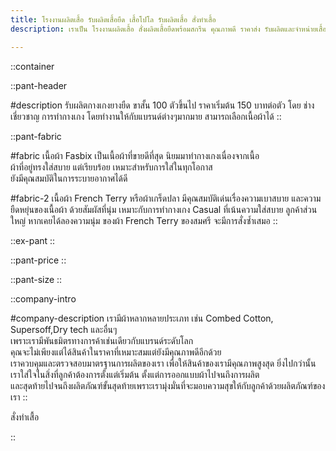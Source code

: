 ```yaml
---
title: โรงงานผลิตเสื้อ รับผลิตเสื้อยืด เสื้อโปโล รับผลิตเสื้อ สั่งทำเสื้อ
description: เราเป็น โรงงานผลิตเสื้อ สั่งผลิตเสื้อยืดพร้อมสกรีน คุณภาพดี ราคาส่ง รับผลิตและจำหน่ายเสื้อ พร้อมสกรีนโลโก้ ทำแบรนด์ตัวเอง

---
```

::container

::pant-header


#description
รับผลิตกางเกงยางยืด ขาสั้น 100 ตัวขึ้นไป
ราคาเริ่มต้น 150 บาทต่อตัว โดย
ช่างเชี่ยวชาญ การทำกางเกง
โดยทำงานให้กับแบรนด์ต่างๆมากมาย
สามารถเลือกเนื้อผ้าได้
::


::pant-fabric

#fabric
เนื้อผ้า Fasbix เป็นเนื้อผ้าที่ขายดีที่สุด
นิยมมาทำกางเกงเนื่องจากเนื้อ <br>ผ้าที่อยู่ทรงใส่สบาย
แต่เรียบร้อย เหมาะสำหรับการใส่ในทุกโอกาส<br>
ยังมีคุณสมบัติในการระบายอากาศได้ดี

#fabric-2
เนื้อผ้า French Terry หรือผ้าเกร็ดปลา
มีคุณสมบัติเด่นเรื่องความเบาสบาย
และความยืดหยุ่นของเนื้อผ้า ด้วยสัมผัสที่นุ่ม
เหมาะกับการทำกางเกง Casual ที่เน้นความใส่สบาย
ลูกค้าส่วนใหญ่ หากเคยได้ลองความนุ่ม ของผ้า French
Terry ของสมศรี จะมีการสั่งซ้ำเสมอ
::

::ex-pant
::

::pant-price
::

::pant-size
::

::company-intro

#company-description
เรามีผ้าหลากหลายประเภท เช่น Combed Cotton, Supersoff,Dry tech และอื่นๆ<br>
เพราะเรามีพันธมิตรทางการค้าเช่นเดียวกับแบรนด์ระดับโลก<br>
คุณจะไม่เพียงแต่ได้สินค้าในราคาที่เหมาะสมแต่ยังมีคุณภาพดีอีกด้วย<br>
เราควบคุมและตรวจสอบมาตรฐานการผลิตของเรา เพื่อให้สินค้าของเรามีคุณภาพสูงสุด ยิ่งไปกว่านั้น <br>เราใส่ใจในสิ่งที่ลูกค้าต้องการตั้งแต่เริ่มต้น ตั้งแต่การออกแบบผ้าไปจนถึงการผลิต <br>และสุดท้ายไปจนถึงผลิตภัณฑ์ขั้นสุดท้ายเพราะเรามุ่งมั่นที่จะมอบความสุขให้กับลูกค้าด้วยผลิตภัณฑ์ของเรา
::


<LinkButton class="flex justify-center " to="https://contact.somsritshirt.com/544af">สั่งทำเสื้อ</LinkButton>

::